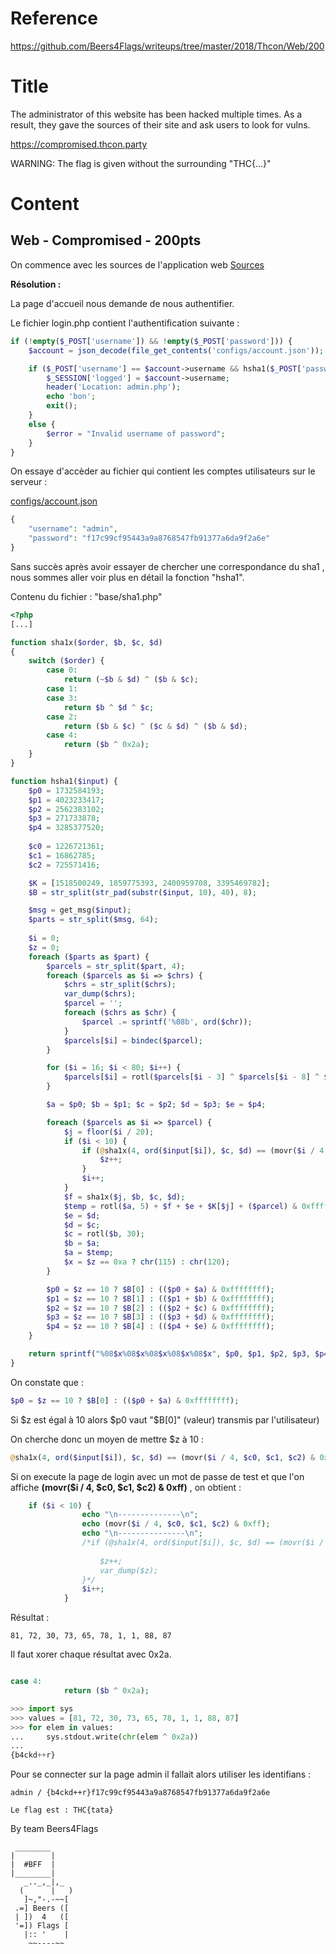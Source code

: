 # Reference

[//]: <> (文章所涉及到的技术点、WriteUp的链接)

https://github.com/Beers4Flags/writeups/tree/master/2018/Thcon/Web/200

# Title

[//]: <> (题目)

The administrator of this website has been hacked multiple times. As a result, they gave the sources of their site and ask users to look for vulns.

https://compromised.thcon.party

WARNING: The flag is given without the surrounding "THC{...}"

# Content

[//]: <> (WriteUp内容)

## Web - Compromised - 200pts

On commence avec les sources de l'application web [Sources](sources/sources.zip)

**Résolution :**

La page d'accueil nous demande de nous authentifier.

Le fichier login.php contient l'authentification suivante :

```PHP
if (!empty($_POST['username']) && !empty($_POST['password'])) {
	$account = json_decode(file_get_contents('configs/account.json'));

	if ($_POST['username'] == $account->username && hsha1($_POST['password']) == $account->password) {
		$_SESSION['logged'] = $account->username;
		header('Location: admin.php');
		echo 'bon';
		exit();
	}
	else {
		$error = "Invalid username of password";
	}
}

```

On essaye d'accèder au fichier qui contient les comptes utilisateurs sur le serveur :

[configs/account.json](https://compromised.thcon.party/configs/account.json)

```PHP
{
	"username": "admin",
	"password": "f17c99cf95443a9a8768547fb91377a6da9f2a6e"
}
```

Sans succès après avoir essayer de chercher une correspondance du sha1 , nous sommes aller voir plus en détail la fonction "hsha1".

Contenu du fichier : "base/sha1.php"

```PHP
<?php
[...]

function sha1x($order, $b, $c, $d)
{
	switch ($order) {
		case 0:
			return (~$b & $d) ^ ($b & $c);
		case 1:
		case 3:
			return $b ^ $d ^ $c;
		case 2:
			return ($b & $c) ^ ($c & $d) ^ ($b & $d);
		case 4:
			return ($b ^ 0x2a);
	}
}

function hsha1($input) {
	$p0 = 1732584193;
	$p1 = 4023233417;
	$p2 = 2562383102;
	$p3 = 271733878;
	$p4 = 3285377520;
	
	$c0 = 1226721361;
	$c1 = 16862785;
	$c2 = 725571416;

	$K = [1518500249, 1859775393, 2400959708, 3395469782];
	$B = str_split(str_pad(substr($input, 10), 40), 8);

	$msg = get_msg($input);
	$parts = str_split($msg, 64);
	
	$i = 0;
	$z = 0;
	foreach ($parts as $part) {
		$parcels = str_split($part, 4);
		foreach ($parcels as $i => $chrs) {
			$chrs = str_split($chrs);
			var_dump($chrs);
			$parcel = '';
			foreach ($chrs as $chr) {
				$parcel .= sprintf('%08b', ord($chr));
			}
			$parcels[$i] = bindec($parcel);
		}

		for ($i = 16; $i < 80; $i++) {
			$parcels[$i] = rotl($parcels[$i - 3] ^ $parcels[$i - 8] ^ $parcels[$i - 14] ^ $parcels[$i - 16], 1) & 0xffffffff;
		}

		$a = $p0; $b = $p1; $c = $p2; $d = $p3; $e = $p4;

		foreach ($parcels as $i => $parcel) {
			$j = floor($i / 20);
			if ($i < 10) {
				if (@sha1x(4, ord($input[$i]), $c, $d) == (movr($i / 4, $c0, $c1, $c2) & 0xff)) {
					$z++;
				}
				$i++;
			}
			$f = sha1x($j, $b, $c, $d);
			$temp = rotl($a, 5) + $f + $e + $K[$j] + ($parcel) & 0xffffffff;
			$e = $d;
			$d = $c;
			$c = rotl($b, 30);
			$b = $a;
			$a = $temp;
			$x = $z == 0xa ? chr(115) : chr(120);
		}

		$p0 = $z == 10 ? $B[0] : (($p0 + $a) & 0xffffffff);
		$p1 = $z == 10 ? $B[1] : (($p1 + $b) & 0xffffffff);
		$p2 = $z == 10 ? $B[2] : (($p2 + $c) & 0xffffffff);
		$p3 = $z == 10 ? $B[3] : (($p3 + $d) & 0xffffffff);
		$p4 = $z == 10 ? $B[4] : (($p4 + $e) & 0xffffffff);
	}

	return sprintf("%08$x%08$x%08$x%08$x%08$x", $p0, $p1, $p2, $p3, $p4);
}

```

On constate que :

```PHP
$p0 = $z == 10 ? $B[0] : (($p0 + $a) & 0xffffffff);
```
Si $z est égal à 10 alors $p0 vaut "$B[0]" (valeur) transmis par l'utilisateur) 

On cherche donc un moyen de mettre $z à 10 :

```PHP
@sha1x(4, ord($input[$i]), $c, $d) == (movr($i / 4, $c0, $c1, $c2) & 0xff)
```

Si on execute la page de login avec un mot de passe de test et que l'on affiche **(movr($i / 4, $c0, $c1, $c2) & 0xff)** , on obtient : 

```PHP
	if ($i < 10) {
				echo "\n--------------\n";
				echo (movr($i / 4, $c0, $c1, $c2) & 0xff);
				echo "\n---------------\n";
				/*if (@sha1x(4, ord($input[$i]), $c, $d) == (movr($i / 4, $c0, $c1, $c2) & 0xff)) {
					
					$z++;
					var_dump($z);
				}*/
				$i++;
			}

```

Résultat :
```
81, 72, 30, 73, 65, 78, 1, 1, 88, 87
```

Il faut xorer chaque résultat avec 0x2a.


```PHP

case 4:
			return ($b ^ 0x2a);

```


```PYTHON
>>> import sys
>>> values = [81, 72, 30, 73, 65, 78, 1, 1, 88, 87]
>>> for elem in values:
...     sys.stdout.write(chr(elem ^ 0x2a))
... 
{b4ckd++r}
```

Pour se connecter sur la page admin il fallait alors utiliser les identifians :

```
admin / {b4ckd++r}f17c99cf95443a9a8768547fb91377a6da9f2a6e
```

```
Le flag est : THC{tata}
```




By team Beers4Flags


```
 ________
|        |
|  #BFF  |
|________|
   _.._,_|,_
  (      |   )
   ]~,"-.-~~[
 .=] Beers ([
 | ])  4   ([
 '=]) Flags [
   |:: '    |
    ~~----~~
```
